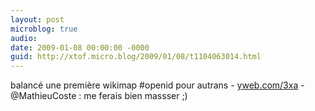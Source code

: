 ```yaml
---
layout: post
microblog: true
audio: 
date: 2009-01-08 00:00:00 -0000
guid: http://xtof.micro.blog/2009/01/08/t1104063014.html
---
```

balancé une première wikimap #openid pour autrans - [yweb.com/3xa](http://yweb.com/3xa) - @MathieuCoste : me ferais bien massser ;)
